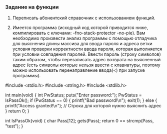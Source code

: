 ### Задание на функции

1. Переписать абонентский справочник с использованием функций.

2. Имеется программа (исходный код которой приводится ниже,
компилировать с ключами: -fno-stack-protector -no-pie). Вам необходимо
произвести анализ программы с помощью отладчика для выяснения длины
массива для ввода пароля и адреса ветки условия проверки корректности
ввода пароля, которая выполняется при условии совпадения паролей.
Ввести пароль (строку символов) таким образом, чтобы перезаписать адрес
возврата на выясненный адрес (есть символы которые нельзя ввести с
клавиатуры, поэтому можно использовать перенаправление ввода(<) при
запуске программы).

#include <stdio.h>
#include <string.h>
#include <stdlib.h>

int main(void)
{
  int PwStatus;
  puts("Enter password:");
  PwStatus = IsPassOk();
  if (PwStatus == 0) {
    printf("Bad password!\n");
    exit(1);
    } else {
    printf("Access granted!\n"); // Строка для которой нужно
    выяснить адрес
  }
  return 0;
}
 
int IsPassOk(void)
{
  char Pass[12];
  gets(Pass);
  return 0 == strcmp(Pass, "test");
}